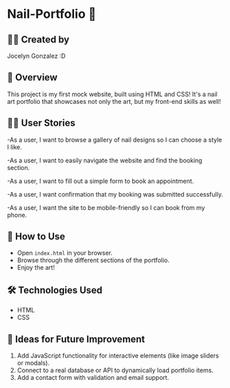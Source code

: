 # Nail-Portfolio 💅

## 👩‍🎨 Created by
Jocelyn Gonzalez :D

## 📝 Overview
This project is my first mock website, built using HTML and CSS! It's a nail art portfolio that showcases not only the art, but my front-end skills as well!

## 🧑‍💻 User Stories
-As a user, I want to browse a gallery of nail designs so I can choose a style I like.

-As a user, I want to easily navigate the website and find the booking section.

-As a user, I want to fill out a simple form to book an appointment.

-As a user, I want confirmation that my booking was submitted successfully.

-As a user, I want the site to be mobile-friendly so I can book from my phone.

## 🚀 How to Use
- Open `index.html` in your browser.
- Browse through the different sections of the portfolio.
- Enjoy the art!

## 🛠️ Technologies Used
- HTML
- CSS

## 🌱 Ideas for Future Improvement
1. Add JavaScript functionality for interactive elements (like image sliders or modals).
2. Connect to a real database or API to dynamically load portfolio items.
3. Add a contact form with validation and email support.
